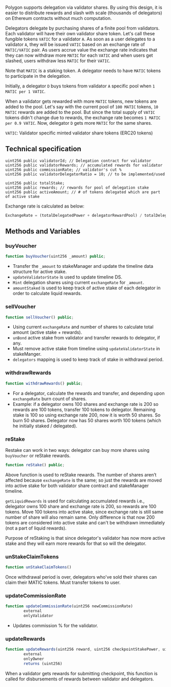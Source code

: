 Polygon supports delegation via validator shares. By using this design, it is easier to distribute rewards and slash with scale (thousands of delegators) on Ethereum contracts without much computation.

Delegators delegate by purchasing shares of a finite pool from validators. Each validator will have their own validator share token. Let's call these fungible tokens `VATIC` for a validator `A`. As soon as a user delegates to a validator `A`, they will be issued `VATIC` based on an exchange rate of `MATIC/VATIC` pair. As users accrue value the exchange rate indicates that they can now withdraw more `MATIC` for each `VATIC` and when users get slashed, users withdraw less `MATIC` for their `VATIC`.

Note that `MATIC` is a staking token. A delegator needs to have `MATIC` tokens to participate in the delegation.

Initially, a delegator `D` buys tokens from validator `A` specific pool when `1 MATIC per 1 VATIC`.

When a validator gets rewarded with more `MATIC` tokens, new tokens are added to the pool. Let's say with the current pool of `100 MATIC` tokens, `10 MATIC` rewards are added to the pool. But since the total supply of `VATIC` tokens didn't change due to rewards, the exchange rate becomes `1 MATIC per 0.9 VATIC`. Now, delegator `D` gets more `MATIC` for the same shares.

`VATIC`: Validator specific minted validator share tokens (ERC20 tokens)

## Technical specification

```solidity
uint256 public validatorId; // Delegation contract for validator
uint256 public validatorRewards; // accumulated rewards for validator
uint256 public commissionRate; // validator's cut %
uint256 public validatorDelegatorRatio = 10; // to be implemented/used

uint256 public totalStake;
uint256 public rewards; // rewards for pool of delegation stake
uint256 public activeAmount; // # of tokens delegated which are part of active stake
```

Exchange rate is calculated as below:

```js
ExchangeRate = (totalDelegatedPower + delegatorRewardPool) / totalDelegatorShares
```

## Methods and Variables

### buyVoucher

```js
function buyVoucher(uint256 _amount) public;
```

- Transfer the `_amount` to stakeManager and update the timeline data structure for active stake.
- `updateValidatorState` is used to update timeline DS.
- `Mint` delegation shares using current `exchangeRate` for `_amount`.
- `amountStaked` is used to keep track of active stake of each delegator in order to calculate liquid rewards.

### sellVoucher

```js
function sellVoucher() public;
```

- Using current `exchangeRate` and number of shares to calculate total amount (active stake + rewards).
- `unBond` active stake from validator and transfer rewards to delegator, if any.
- Must remove active stake from timeline using `updateValidatorState` in stakeManger.
- `delegators` mapping is used to keep track of stake in withdrawal period.

### withdrawRewards

```js
function withdrawRewards() public;
```

- For a delegator, calculate the rewards and transfer, and depending upon `exchangeRate` burn count of shares.
- Example: if a delegator owns 100 shares and exchange rate is 200 so rewards are 100 tokens, transfer 100 tokens to delegator. Remaining stake is 100 so using exchange rate 200, now it is worth 50 shares. So burn 50 shares. Delegator now has 50 shares worth 100 tokens (which he initially staked / delegated).

### reStake

Restake can work in two ways: delegator can buy more shares using `buyVoucher` or reStake rewards.

```js
function reStake() public;
```

Above function is used to reStake rewards. The number of shares aren’t affected because `exchangeRate` is the same; so just the rewards are moved into active stake for both validator share contract and stakeManager timeline.

`getLiquidRewards` is used for calculating accumulated rewards i.e., delegator owns 100 share and exchange rate is 200, so rewards are 100 tokens. Move 100 tokens into active stake, since exchange rate is still same number of share will also remain same. Only difference is that now 200 tokens are considered into active stake and can't be withdrawn immediately (not a part of liquid rewards).

Purpose of reStaking is that since delegator's validator has now more active stake and they will earn more rewards for that so will the delegator.

### unStakeClaimTokens

```js
function unStakeClaimTokens()
```

Once withdrawal period is over, delegators who've sold their shares can claim their MATIC tokens. Must transfer tokens to user.

### updateCommissionRate

```js
function updateCommissionRate(uint256 newCommissionRate)
        external
        onlyValidator
```

- Updates commission % for the validator.

### updateRewards

```js
function updateRewards(uint256 reward, uint256 checkpointStakePower, uint256 validatorStake)
        external
        onlyOwner
        returns (uint256)
```

When a validator gets rewards for submitting checkpoint, this function is called for disbursements of rewards between validator and delegators.

